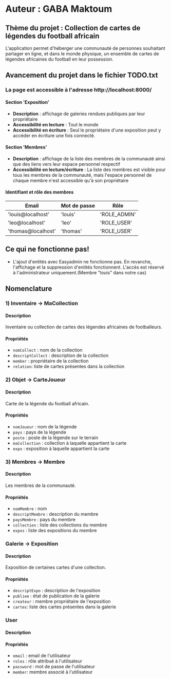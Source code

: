 # Auteur : GABA Maktoum

## Thème du projet : Collection de cartes de légendes du football africain

L'application permet d'héberger une communauté de personnes souhaitant partager en ligne, et dans le monde physique, un ensemble de cartes de légendes africaines du football en leur possession.

## Avancement du projet dans le fichier TODO.txt

### La page est accessible à l'adresse http://localhost:8000/

#### Section 'Exposition' 
- **Description** : affichage de galeries rendues publiques par leur propriétaire
- **Accessibilité en lecture** : Tout le monde
- **Accessibilité en écriture** : Seul le propriétaire d'une exposition peut y accéder en écriture une fois connecté.

#### Section 'Membres' 
- **Description** : affichage de la liste des membres de la communauté ainsi que des liens vers leur espace personnel respectif
- **Accessibilité en lecture/écriture** : La liste des membres est visible pour tous les membres de la communauté, mais l'espace personnel de chaque membre n'est accessible qu'à son propriétaire

#### Identifiant et rôle des membres 

| Email              | Mot de passe | Rôle         |
|--------------------|--------------|--------------|
| 'louis@localhost'  | 'louis'      | 'ROLE_ADMIN' |
| 'leo@localhost'    | 'leo'        | 'ROLE_USER'  |
| 'thomas@localhost' | 'thomas'     | 'ROLE_USER'  |

## Ce qui ne fonctionne pas!
- L'ajout d'entités avec Easyadmin ne fonctionne pas. En revanche, l'affichage et la suppression d'entités fonctionnent. L'accès est réservé à l'administrateur uniquement.(Membre "louis" dans notre cas)

## Nomenclature

### 1) Inventaire -> MaCollection

#### Description
Inventaire ou collection de cartes des légendes africaines de footballeurs.

#### Propriétés
- `nomCollect` : nom de la collection
- `descriptCollect` : description de la collection
- `member` : propriétaire de la collection
- `relation`: liste de cartes présentes dans la collection

### 2) Objet -> CarteJoueur

#### Description
Carte de la légende du football africain.

#### Propriétés
- `nomJoueur` : nom de la légende
- `pays` : pays de la légende
- `poste` : poste de la légende sur le terrain
- `maCollection` : collection à laquelle appartient la carte
- `expo` : exposition à laquelle appartient la carte

### 3) Membres -> Membre

#### Description
Les membres de la communauté.

#### Propriétés
- `nomMembre` : nom
- `descriptMembre` : description du membre
- `paysMembre` : pays du membre
- `collection` : liste des collections du membre
- `expos` : liste des expositions du membre

### Galerie -> Exposition

#### Description
Exposition de certaines cartes d'une collection.

#### Propriétés
- `descriptExpo` : description de l'exposition
- `publiee` : état de publication de la galerie
- `createur` : membre propriétaire de l'exposition
- `cartes`: liste des cartes présentes dans la galerie

### User

#### Description

#### Propriétés
- `email` : email de l'utilisateur 
- `roles` : rôle attribué à l'utilisateur
- `password` : mot de passe de l'utilisateur
- `member`: membre associé à l'utilisateur

